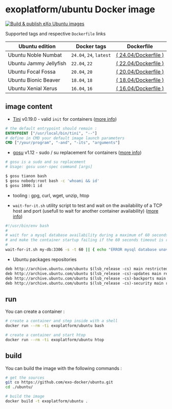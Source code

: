 # exoplatform/ubuntu Docker image <!-- omit in toc -->
[![Build & publish eXo Ubuntu images](https://github.com/exo-docker/ubuntu/actions/workflows/build.yml/badge.svg)](https://github.com/exo-docker/ubuntu/actions/workflows/build.yml)

Supported tags and respective `Dockerfile` links

| Ubuntu edition         | Docker tags             | Dockerfile                                 |
| ---------------------- | ----------------------- | ------------------------------------------ |
| Ubuntu Noble Numbat    | `24.04`, `24`, `latest` | [( 24.04/Dockerfile )](./22.04/Dockerfile) |
| Ubuntu Jammy Jellyfish | `22.04`, `22`           | [( 22.04/Dockerfile )](./22.04/Dockerfile) |
| Ubuntu Focal Fossa     | `20.04`, `20`           | [( 20.04/Dockerfile )](./20.04/Dockerfile) |
| Ubuntu Bionic Beaver   | `18.04`, `18`           | [( 18.04/Dockerfile )](./18.04/Dockerfile) |
| Ubuntu Xenial Xerus    | `16.04`, `16`           | [( 16.04/Dockerfile )](./16.04/Dockerfile) |


## image content

- [Tini](https://github.com/krallin/tini) v0.19.0 - valid `init` for containers ([more info](https://github.com/krallin/tini))

```Dockerfile
# the default entrypoint should remain :
ENTRYPOINT ["/usr/local/bin/tini", "--"]
# define in CMD your default image launch parameters
CMD ["/your/program", "-and", "-its", "arguments"]
```

- [gosu](https://github.com/tianon/gosu) v1.12 - sudo / su replacement for containers ([more info](https://github.com/tianon/gosu))

```bash
# gosu is a sudo and su replacement
# Usage: gosu user-spec command [args]

$ gosu tianon bash
$ gosu nobody:root bash -c 'whoami && id'
$ gosu 1000:1 id
```

- tooling : gpg, curl, wget, unzip, htop

- `wait-for-it.sh` utility script to test and wait on the availability of a TCP host and port (usefull to wait for another container availability) ([more info](https://github.com/vishnubob/wait-for-it))

```bash
#!/usr/bin/env bash
#
# wait for a mysql database availability during a maximum of 60 seconds
# and make the container startup failing if the 60 seconds timeout is reached
#
wait-for-it.sh my-db:3306 -s -t 60 || { echo "ERROR mysql database unavailable after 60s ! abort ..."; exit 1; }
```

- Ubuntu packages repositories

```txt
deb http://archive.ubuntu.com/ubuntu $(lsb_release -cs) main restricted universe multiverse
deb http://archive.ubuntu.com/ubuntu $(lsb_release -cs)-updates main restricted universe multiverse
deb http://archive.ubuntu.com/ubuntu $(lsb_release -cs)-backports main restricted universe multiverse
deb http://archive.ubuntu.com/ubuntu $(lsb_release -cs)-security main restricted universe multiverse
```

## run

You can create a container :

```bash
# create a container and step inside with a shell
docker run --rm -ti exoplatform/ubuntu bash

# create a container and start htop
docker run --rm -ti exoplatform/ubuntu htop
```

## build

You can build the image with the following commands :

```bash
# get the sources
git co https://github.com/exo-docker/ubuntu.git
cd ./ubuntu/

# build the image
docker build -t exoplatform/ubuntu .
```
